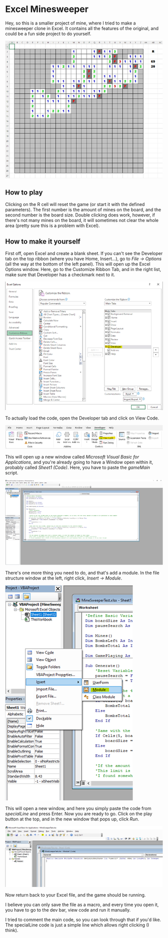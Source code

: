 # Excel Minesweeper

Hey, so this is a smaller project of mine, where I tried to make a minesweeper clone in Excel. It contains all the features of the original, and could be a fun side project to do yourself.

![Preview](ShowcaseImage.png)

## How to play

Clicking on the R cell will reset the game (or start it with the defined parameters). The first number is the amount of mines on the board, and the second number is the board size. Double clicking does work, however, if there's not many mines on the board, it will sometimes not clear the whole area (pretty sure this is a problem with Excel).

## How to make it yourself

First off, open Excel and create a blank sheet. If you can't see the Developer tab on the top ribbon (where you have Home, Insert...), go to _File -> Options_ (all the way at the bottom of the left panel). This will open up the Excel Options window. Here, go to the Customize Ribbon Tab, and in the right list, make sure that Developer has a checkmark next to it.

![Make sure there's a checkmark next to Developer](excelImages/ExcelSettingsWindow.png)

To actually load the code, open the Developer tab and click on View Code. 

![Click on View Code here](excelImages/ExcelDeveloperTab.png)

This will open up a new window called _Microsoft Visual Basic for Applications_, and you're already going to have a Window open within it, probably called _Sheet1 (Code)_. Here, you have to paste the _gameMain_ script.

![Paste in the gameMain script](excelImages/WithCodePasteInExcel.png)

There's one more thing you need to do, and that's add a module. In the file structure window at the left, right click, _Insert -> Module_. 

![Add a module here](excelImages/InsertModuleExcel.png)

This will open a new window, and here you simply paste the code from _specialLine_ and press Enter. Now you are ready to go. Click on the play button at the top, and in the new window that pops up, click _Run_. 

![Click on play](excelImages/PlayButtonExcel.png)

Now return back to your Excel file, and the game should be running. 

I believe you can only save the file as a macro, and every time you open it, you have to go to the dev bar, view code and run it manually. 

I tried to comment the main code, so you can look through that if you'd like. The specialLine code is just a simple line which allows right clicking (I think). 
